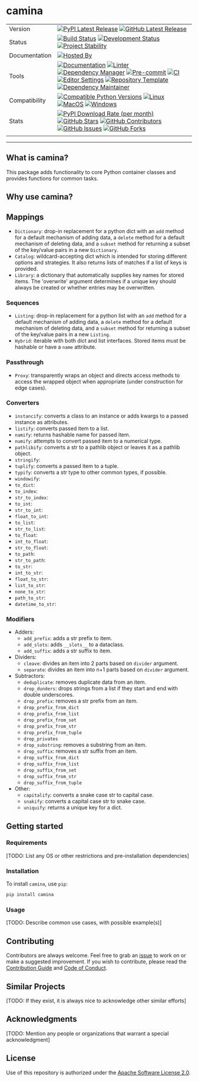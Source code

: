 # camina

| | |
| --- | --- |
| Version | [![PyPI Latest Release](https://img.shields.io/pypi/v/camina.svg?style=for-the-badge&color=steelblue&label=PyPI&logo=PyPI&logoColor=yellow)](https://pypi.org/project/camina/) [![GitHub Latest Release](https://img.shields.io/github/v/tag/WithPrecedent/camina?style=for-the-badge&color=navy&label=GitHub&logo=github)](https://github.com/WithPrecedent/camina/releases)
| Status | [![Build Status](https://img.shields.io/github/actions/workflow/status/WithPrecedent/camina/ci.yml?branch=main&style=for-the-badge&color=cadetblue&label=Tests&logo=pytest)](https://github.com/WithPrecedent/camina/actions/workflows/ci.yml?query=branch%3Amain) [![Development Status](https://img.shields.io/badge/Development-Active-seagreen?style=for-the-badge&logo=git)](https://www.repostatus.org/#active) [![Project Stability](https://img.shields.io/pypi/status/camina?style=for-the-badge&logo=pypi&label=Stability&logoColor=yellow)](https://pypi.org/project/camina/)
| Documentation | [![Hosted By](https://img.shields.io/badge/Hosted_by-Github_Pages-blue?style=for-the-badge&color=navy&logo=github)](https://WithPrecedent.github.io/camina)
| Tools | [![Documentation](https://img.shields.io/badge/MkDocs-magenta?style=for-the-badge&color=deepskyblue&logo=markdown&labelColor=gray)](https://squidfunk.github.io/mkdocs-material/) [![Linter](https://img.shields.io/endpoint?style=for-the-badge&url=https://raw.githubusercontent.com/charliermarsh/Ruff/main/assets/badge/v2.json)](https://github.com/astral-sh/Ruff) [![Dependency Manager](https://img.shields.io/badge/PDM-mediumpurple?style=for-the-badge&logo=affinity&labelColor=gray)](https://PDM.fming.dev) [![Pre-commit](https://img.shields.io/badge/pre--commit-darkolivegreen?style=for-the-badge&logo=pre-commit&logoColor=white&labelColor=gray)](https://github.com/TezRomacH/python-package-template/blob/master/.pre-commit-config.yaml) [![CI](https://img.shields.io/badge/GitHub_Actions-navy?style=for-the-badge&logo=githubactions&labelColor=gray&logoColor=white)](https://github.com/features/actions) [![Editor Settings](https://img.shields.io/badge/Editor_Config-paleturquoise?style=for-the-badge&logo=editorconfig&labelColor=gray)](https://editorconfig.org/) [![Repository Template](https://img.shields.io/badge/snickerdoodle-bisque?style=for-the-badge&logo=cookiecutter&labelColor=gray)](https://www.github.com/WithPrecedent/camina) [![Dependency Maintainer](https://img.shields.io/badge/dependabot-navy?style=for-the-badge&logo=dependabot&logoColor=white&labelColor=gray)](https://github.com/dependabot)
| Compatibility | [![Compatible Python Versions](https://img.shields.io/pypi/pyversions/camina?style=for-the-badge&color=steelblue&label=Python&logo=python&logoColor=yellow)](https://pypi.python.org/pypi/camina/) [![Linux](https://img.shields.io/badge/Linux-lightseagreen?style=for-the-badge&logo=linux&labelColor=gray&logoColor=white)](https://www.linux.org/) [![MacOS](https://img.shields.io/badge/MacOS-snow?style=for-the-badge&logo=apple&labelColor=gray)](https://www.apple.com/macos/) [![Windows](https://img.shields.io/badge/windows-blue?style=for-the-badge&logo=Windows&labelColor=gray&color=orangered)](https://www.microsoft.com/en-us/windows?r=1)
| Stats | [![PyPI Download Rate (per month)](https://img.shields.io/pypi/dm/camina?style=for-the-badge&color=steelblue&label=Downloads%20💾&logo=pypi&logoColor=yellow)](https://pypi.org/project/camina) [![GitHub Stars](https://img.shields.io/github/stars/WithPrecedent/camina?style=for-the-badge&color=navy&label=Stars%20⭐&logo=github)](https://github.com/WithPrecedent/camina/stargazers) [![GitHub Contributors](https://img.shields.io/github/contributors/WithPrecedent/camina?style=for-the-badge&color=navy&label=Contributors%20🙋&logo=github)](https://github.com/WithPrecedent/camina/graphs/contributors) [![GitHub Issues](https://img.shields.io/github/issues/WithPrecedent/camina?style=for-the-badge&color=navy&label=Issues%20📘&logo=github)](https://github.com/WithPrecedent/camina/graphs/contributors) [![GitHub Forks](https://img.shields.io/github/forks/WithPrecedent/camina?style=for-the-badge&color=navy&label=Forks%20🍴&logo=github)](https://github.com/WithPrecedent/camina/forks)
| | |

-----

## What is camina?

This package adds functionality to core Python container classes and provides functions for common tasks.

## Why use camina?

## Mappings
* `Dictionary`: drop-in replacement for a python dict with an `add` method for a default mechanism of adding data, a `delete` method for a default mechanism of deleting data, and a `subset` method for returning a subset of the key/value pairs in a new `Dictionary`.
* `Catalog`: wildcard-accepting dict which is intended for storing different options and strategies. It also returns lists of matches if a list of keys is provided.
* `Library`: a dictionary that automatically supplies key names for stored items. The 'overwrite' argument determines if a unique key should always be created or whether entries may be overwritten.

### Sequences
* `Listing`: drop-in replacement for a python list with an `add` method for a default mechanism of adding data, a `delete` method for a default mechanism of deleting data, and a `subset` method for returning a subset of the key/value pairs in a new `Listing`.
* `Hybrid`: iterable with both dict and list interfaces. Stored items must be hashable or have a `name` attribute.

### Passthrough
* `Proxy`: transparently wraps an object and directs access methods to access the wrapped object when appropriate (under construction for edge cases).

### Converters

* `instancify`: converts a class to an instance or adds kwargs to a passed instance as attributes.
* `listify`: converts passed item to a list.
* `namify`: returns hashable name for passed item.
* `numify`: attempts to convert passed item to a numerical type.
* `pathlibify`: converts a str to a pathlib object or leaves it as a pathlib object.
* `stringify`:
* `tuplify`: converts a passed item to a tuple.
* `typify`: converts a str type to other common types, if possible.
* `windowify`:
* `to_dict`:
* `to_index`:
* `str_to_index`:
* `to_int`:
* `str_to_int`:
* `float_to_int`:
* `to_list`:
* `str_to_list`:
* `to_float`:
* `int_to_float`:
* `str_to_float`:
* `to_path`:
* `str_to_path`:
* `to_str`:
* `int_to_str`:
* `float_to_str`:
* `list_to_str`:
* `none_to_str`:
* `path_to_str`:
* `datetime_to_str`:

### Modifiers

* Adders:
  * `add_prefix`: adds a str prefix to item.
  * `add_slots`: adds `__slots__` to a dataclass.
  * `add_suffix`: adds a str suffix to item.
* Dividers:
  * `cleave`: divides an item into 2 parts based on `divider` argument.
  * `separate`: divides an item into n+1 parts based on `divider` argument.
* Subtractors:
  * `deduplicate`: removes duplicate data from an item.
  * `drop_dunders`: drops strings from a list if they start and end with double underscores.
  * `drop_prefix`: removes a str prefix from an item.
  * `drop_prefix_from_dict`
  * `drop_prefix_from_list`
  * `drop_prefix_from_set`
  * `drop_prefix_from_str`
  * `drop_prefix_from_tuple`
  * `drop_privates`
  * `drop_substring`: removes a substring from an item.
  * `drop_suffix`: removes a str suffix from an item.
  * `drop_suffix_from_dict`
  * `drop_suffix_from_list`
  * `drop_suffix_from_set`
  * `drop_suffix_from_str`
  * `drop_suffix_from_tuple`
* Other:
  * `capitalify`: converts a snake case str to capital case.
  * `snakify`: converts a capital case str to snake case.
  * `uniquify`: returns a unique key for a dict.

## Getting started

### Requirements

[TODO: List any OS or other restrictions and pre-installation dependencies]

### Installation

To install `camina`, use `pip`:

```sh
pip install camina
```

### Usage

[TODO: Describe common use cases, with possible example(s)]

## Contributing

Contributors are always welcome. Feel free to grab an [issue](https://www.github.com/WithPrecedent/camina/issues) to work on or make a suggested improvement. If you wish to contribute, please read the [Contribution Guide](https://www.github.com/WithPrecedent/camina/contributing.md) and [Code of Conduct](https://www.github.com/WithPrecedent/camina/code_of_conduct.md).

## Similar Projects

[TODO: If they exist, it is always nice to acknowledge other similar efforts]

## Acknowledgments

[TODO: Mention any people or organizations that warrant a special acknowledgment]

## License

Use of this repository is authorized under the [Apache Software License 2.0](https://www.github.com/WithPrecedent/camina/blog/main/LICENSE).
